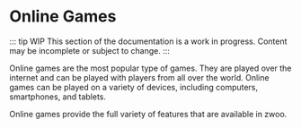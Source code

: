 # Online Games

::: tip WIP
This section of the documentation is a work in progress. Content may be incomplete or subject to change.
:::

Online games are the most popular type of games. They are played over the internet and can be played with players from all over the world. Online games can be played on a variety of devices, including computers, smartphones, and tablets.

Online games provide the full variety of features that are available in zwoo. 